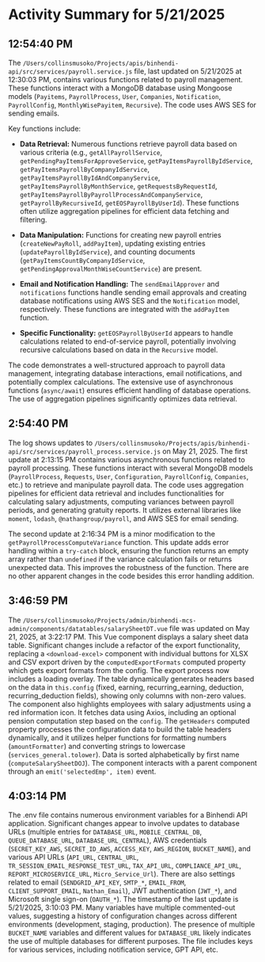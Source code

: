 # Activity Summary for 5/21/2025

## 12:54:40 PM
The `/Users/collinsmusoko/Projects/apis/binhendi-api/src/services/payroll.service.js` file, last updated on 5/21/2025 at 12:30:03 PM, contains various functions related to payroll management.  These functions interact with a MongoDB database using Mongoose models (`Payitems`, `PayrollProcess`, `User`, `Companies`, `Notification`, `PayrollConfig`, `MonthlyWisePayitem`, `Recursive`).  The code uses AWS SES for sending emails.

Key functions include:

* **Data Retrieval:**  Numerous functions retrieve payroll data based on various criteria (e.g., `getAllPayrollService`, `getPendingPayItemsForApproveService`, `getPayItemsPayrollByIdService`, `getPayItemsPayrollByCompanyIdService`, `getPayItemsPayrollByIdAndCompanyService`, `getPayItemsPayrollByMonthService`, `getRequestsByRequestId`, `getPayItemsPayrollByPayrollProcessAndCompanyService`, `getPayrollByRecursiveId`, `getEOSPayrollByUserId`).  These functions often utilize aggregation pipelines for efficient data fetching and filtering.

* **Data Manipulation:** Functions for creating new payroll entries (`createNewPayRoll`, `addPayItem`), updating existing entries (`updatePayrollByIdService`), and counting documents (`getPayItemsCountByCompanyIdService`, `getPendingApprovalMonthWiseCountService`) are present.

* **Email and Notification Handling:** The `sendEmailApprover` and `notifications` functions handle sending email approvals and creating database notifications using AWS SES and the `Notification` model, respectively.  These functions are integrated with the `addPayItem` function.

* **Specific Functionality:**  `getEOSPayrollByUserId` appears to handle calculations related to end-of-service payroll, potentially involving recursive calculations based on data in the `Recursive` model.


The code demonstrates a well-structured approach to payroll data management, integrating database interactions, email notifications, and potentially complex calculations. The extensive use of asynchronous functions (`async/await`) ensures efficient handling of database operations.  The use of aggregation pipelines significantly optimizes data retrieval.


## 2:54:40 PM
The log shows updates to `/Users/collinsmusoko/Projects/apis/binhendi-api/src/services/payroll_process.service.js` on May 21, 2025.  The first update at 2:13:15 PM contains various asynchronous functions related to payroll processing. These functions interact with several MongoDB models (`PayrollProcess`, `Requests`, `User`, `Configuration`, `PayrollConfig`, `Companies`, etc.) to retrieve and manipulate payroll data.  The code uses aggregation pipelines for efficient data retrieval and includes functionalities for calculating salary adjustments, computing variances between payroll periods, and generating gratuity reports. It utilizes external libraries like `moment`, `lodash`, `@nathangroup/payroll`, and AWS SES for email sending.

The second update at 2:16:34 PM is a minor modification to the `getPayrollProcessComputeVariance` function. This update adds error handling within a `try-catch` block, ensuring the function returns an empty array rather than `undefined` if the variance calculation fails or returns unexpected data. This improves the robustness of the function.  There are no other apparent changes in the code besides this error handling addition.


## 3:46:59 PM
The `/Users/collinsmusoko/Projects/admin/binhendi-mcs-admin/components/datatables/salarySheetDT.vue` file was updated on May 21, 2025, at 3:22:17 PM.  This Vue component displays a salary sheet data table.  Significant changes include a refactor of the export functionality, replacing a `<download-excel>` component with individual buttons for XLSX and CSV export driven by the `computedExportFormats` computed property which gets export formats from the config.  The export process now includes a loading overlay.  The table dynamically generates headers based on the data in `this.config` (fixed, earning, recurring_earning, deduction, recurring_deduction fields), showing only columns with non-zero values.  The component also highlights employees with salary adjustments using a red information icon.  It fetches data using Axios, including an optional pension computation step based on the `config`.  The `getHeaders` computed property processes the configuration data to build the table headers dynamically, and it utilizes helper functions for formatting numbers (`amountFormatter`) and converting strings to lowercase (`services_general.tolower`).  Data is sorted alphabetically by first name (`computeSalarySheetDOJ`). The component interacts with a parent component through an `emit('selectedEmp', item)` event.


## 4:03:14 PM
The .env file contains numerous environment variables for a Binhendi API application.  Significant changes appear to involve updates to database URLs (multiple entries for `DATABASE_URL`, `MOBILE_CENTRAL_DB`, `QUEUE_DATABASE_URL`, `DATABASE_URL_CENTRAL`), AWS credentials (`SECRET_KEY_AWS`, `SECRET_ID_AWS`, `ACCESS_KEY`, `AWS_REGION`, `BUCKET_NAME`),  and various API URLs (`API_URL`, `CENTRAL_URL`, `TR_SESSION_EMAIL_RESPONSE_TEST_URL`, `TAX_API_URL`, `COMPLIANCE_API_URL`, `REPORT_MICROSERVICE_URL`, `Micro_Service_Url`).  There are also settings related to email (`SENDGRID_API_KEY`, `SMTP_*`, `EMAIL_FROM`, `CLIENT_SUPPORT_EMAIL`, `Nathan_Email`), JWT authentication (`JWT_*`), and Microsoft single sign-on (`OAUTH_*`).  The timestamp of the last update is 5/21/2025, 3:10:03 PM.  Many variables have multiple commented-out values, suggesting a history of configuration changes across different environments (development, staging, production).  The presence of multiple `BUCKET_NAME` variables and different values for `DATABASE_URL` likely indicates the use of multiple databases for different purposes.  The file includes keys for various services, including notification service, GPT API, etc.
